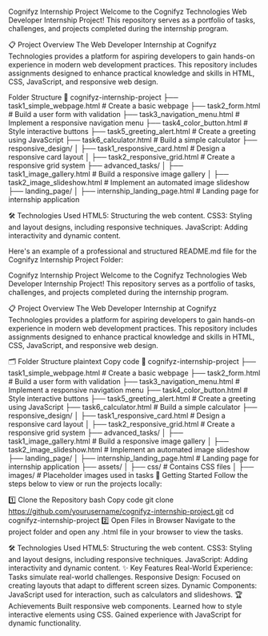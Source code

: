 Cognifyz Internship Project
Welcome to the Cognifyz Technologies Web Developer Internship Project! This repository serves as a portfolio of tasks, challenges, and projects completed during the internship program.

📋 Project Overview
The Web Developer Internship at Cognifyz Technologies provides a platform for aspiring developers to gain hands-on experience in modern web development practices. This repository includes assignments designed to enhance practical knowledge and skills in HTML, CSS, JavaScript, and responsive web design.

Folder Structure
📁 cognifyz-internship-project
├── task1_simple_webpage.html # Create a basic webpage
├── task2_form.html # Build a user form with validation
├── task3_navigation_menu.html # Implement a responsive navigation menu
├── task4_color_button.html # Style interactive buttons
├── task5_greeting_alert.html # Create a greeting using JavaScript
├── task6_calculator.html # Build a simple calculator
├── responsive_design/
│ ├── task1_responsive_card.html # Design a responsive card layout
│ ├── task2_responsive_grid.html # Create a responsive grid system
├── advanced_tasks/
│ ├── task1_image_gallery.html # Build a responsive image gallery
│ ├── task2_image_slideshow.html # Implement an automated image slideshow
├── landing_page/
│ ├── internship_landing_page.html # Landing page for internship application

🛠 Technologies Used
HTML5: Structuring the web content.
CSS3: Styling and layout designs, including responsive techniques.
JavaScript: Adding interactivity and dynamic content.

Here's an example of a professional and structured README.md file for the Cognifyz Internship Project Folder:

Cognifyz Internship Project
Welcome to the Cognifyz Technologies Web Developer Internship Project! This repository serves as a portfolio of tasks, challenges, and projects completed during the internship program.

📋 Project Overview
The Web Developer Internship at Cognifyz Technologies provides a platform for aspiring developers to gain hands-on experience in modern web development practices. This repository includes assignments designed to enhance practical knowledge and skills in HTML, CSS, JavaScript, and responsive web design.

🗂 Folder Structure
plaintext
Copy code
📁 cognifyz-internship-project
├── task1_simple_webpage.html # Create a basic webpage
├── task2_form.html # Build a user form with validation
├── task3_navigation_menu.html # Implement a responsive navigation menu
├── task4_color_button.html # Style interactive buttons
├── task5_greeting_alert.html # Create a greeting using JavaScript
├── task6_calculator.html # Build a simple calculator
├── responsive_design/
│ ├── task1_responsive_card.html # Design a responsive card layout
│ ├── task2_responsive_grid.html # Create a responsive grid system
├── advanced_tasks/
│ ├── task1_image_gallery.html # Build a responsive image gallery
│ ├── task2_image_slideshow.html # Implement an automated image slideshow
├── landing_page/
│ ├── internship_landing_page.html # Landing page for internship application
├── assets/
│ ├── css/ # Contains CSS files
│ ├── images/ # Placeholder images used in tasks
🚀 Getting Started
Follow the steps below to view or run the projects locally:

1️⃣ Clone the Repository
bash
Copy code
git clone https://github.com/yourusername/cognifyz-internship-project.git
cd cognifyz-internship-project
2️⃣ Open Files in Browser
Navigate to the project folder and open any .html file in your browser to view the tasks.

🛠 Technologies Used
HTML5: Structuring the web content.
CSS3: Styling and layout designs, including responsive techniques.
JavaScript: Adding interactivity and dynamic content.
✨ Key Features
Real-World Experience: Tasks simulate real-world challenges.
Responsive Design: Focused on creating layouts that adapt to different screen sizes.
Dynamic Components: JavaScript used for interaction, such as calculators and slideshows.
🏆 Achievements
Built responsive web components.
Learned how to style interactive elements using CSS.
Gained experience with JavaScript for dynamic functionality.
